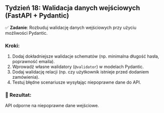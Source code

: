## Tydzień 18: Walidacja danych wejściowych (FastAPI + Pydantic)

✅ **Zadanie**: Rozbuduj walidację danych wejściowych przy użyciu możliwości Pydantic.

### Kroki:

1. Dodaj dokładniejsze walidacje schematów (np. minimalna długość hasła, poprawność emaila).
2. Wprowadź własne walidatory (`@validator`) w modelach Pydantic.
3. Dodaj walidację relacji (np. czy użytkownik istnieje przed dodaniem zamówienia).
4. Testuj błędne scenariusze wysyłając niepoprawne dane do API.

### 🎯 Rezultat:
API odporne na niepoprawne dane wejściowe.
